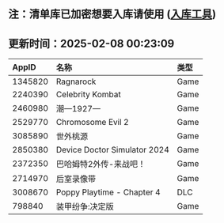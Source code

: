 ## 注：清单库已加密想要入库请使用 ([入库工具](https://github.com/BlankTMing/ManifestAutoUpdate/releases))

## 更新时间：2025-02-08 00:23:09
| AppID | 名称 | 类型  |
| :-------------------- | :----------------------------- | :----------- |
| 1345820 | Ragnarock| Game |
| 2240390 | Celebrity Kombat| Game |
| 2460980 | 潮—1927—| Game |
| 2529770 | Chromosome Evil 2| Game |
| 3085890 | 世外桃源| Game |
| 2850380 | Device Doctor Simulator 2024| Game |
| 2372350 | 巴哈姆特2外传-来战吧！| Game |
| 2714970 | 后室录像带| Game |
| 3008670 | Poppy Playtime - Chapter 4| DLC |
| 798840 | 装甲纷争:决定版| Game |
